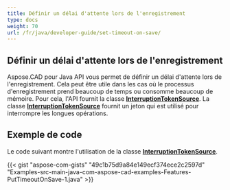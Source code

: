 ```yaml
---
title: Définir un délai d'attente lors de l'enregistrement
type: docs
weight: 70
url: /fr/java/developer-guide/set-timeout-on-save/
---
```


## **Définir un délai d'attente lors de l'enregistrement**

Aspose.CAD pour Java API vous permet de définir un délai d'attente lors de l'enregistrement. Cela peut être utile dans les cas où le processus d'enregistrement prend beaucoup de temps ou consomme beaucoup de mémoire. Pour cela, l'API fournit la classe [**InterruptionTokenSource**](https://reference.aspose.com/cad/java/com.aspose.cad/InterruptionTokenSource). La classe [**InterruptionTokenSource**](https://reference.aspose.com/cad/java/com.aspose.cad/InterruptionTokenSource) fournit un jeton qui est utilisé pour interrompre les longues opérations.

## Exemple de code

Le code suivant montre l'utilisation de la classe [**InterruptionTokenSource**](https://reference.aspose.com/cad/java/com.aspose.cad/InterruptionTokenSource).

{{< gist "aspose-com-gists" "49c1b75d9a84e149ecf374ece2c2597d" "Examples-src-main-java-com-aspose-cad-examples-Features-PutTimeoutOnSave-1.java" >}}
